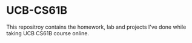 # UCB-CS61B
This repositroy contains the homework, lab and projects I've done while taking UCB CS61B course online.
